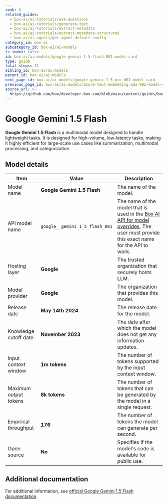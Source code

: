 ```yaml
---
rank: 6
related_guides:
  - box-ai/ai-tutorials/ask-questions
  - box-ai/ai-tutorials/generate-text
  - box-ai/ai-tutorials/extract-metadata
  - box-ai/ai-tutorials/extract-metadata-structured
  - box-ai/ai-agents/get-agent-default-config
category_id: box-ai
subcategory_id: box-ai/ai-models
is_index: false
id: box-ai/ai-models/google-gemini-1-5-flash-001-model-card
type: guide
total_steps: 11
sibling_id: box-ai/ai-models
parent_id: box-ai/ai-models
next_page_id: box-ai/ai-models/google-gemini-1-5-pro-001-model-card
previous_page_id: box-ai/ai-models/azure-text-embedding-ada-002-model-card
source_url: >-
  https://github.com/box/developer.box.com/blob/main/content/guides/box-ai/ai-models/google-gemini-1-5-flash-001-model-card.md
---
```

# Google Gemini 1.5 Flash

**Google Gemini 1.5 Flash** is a multimodal model designed to handle lightweight tasks. It is designed for high-volume, low-latency tasks, making it highly efficient for large-scale use cases like summarization, multimodal processing, and categorization

## Model details

| Item  | Value | Description |
|-----------|----------|----------|
|Model name|**Google Gemini 1.5 Flash**| The name of the model. |
|API model name|`google__gemini_1_5_flash_001`| The name of the model that is used in the [Box AI API for model overrides][overrides]. The user must provide this exact name for the API to work. |
|Hosting layer| **Google** | The trusted organization that securely hosts LLM. |
|Model provider|**Google**| The organization that provides this model. |
|Release date|**May 14th 2024** | The release date for the model.|
|Knowledge cutoff date| **November 2023**| The date after which the model does not get any information updates. |
|Input context window |**1m tokens**| The number of tokens supported by the input context window.|
|Maximum output tokens |**8k tokens** |The number of tokens that can be generated by the model in a single request.|
|Empirical throughput| **176** | The number of tokens the model can generate per second.|
|Open source | **No** | Specifies if the model's code is available for public use. |

## Additional documentation

For additional information, see [official Google Gemini 1.5 Flash documentation][vertex-ai-gemini-models].

[vertex-ai-gemini-models]: https://cloud.google.com/vertex-ai/generative-ai/docs/learn/models#gemini-models
[overrides]: g://box-ai/ai-agents/ai-agent-overrides
